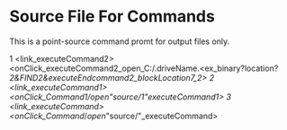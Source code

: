 Source File For Commands
===========

This is a point-source command promt for output files only.

<executeCommands>


1 <link_executeCommand2>
<onClick_executeCommand2_open_C:/.driveName.<ex_binary?location?_2&FIND2&_executeEndcommand2_blockLocation7_2>
2 <link_executeCommand1>
<onClick_Command1_/_open_"source/1"_executeCommand1>
3 <link_executeCommand_>
<onClick_Command_/_open_"source/"_executeCommand>


